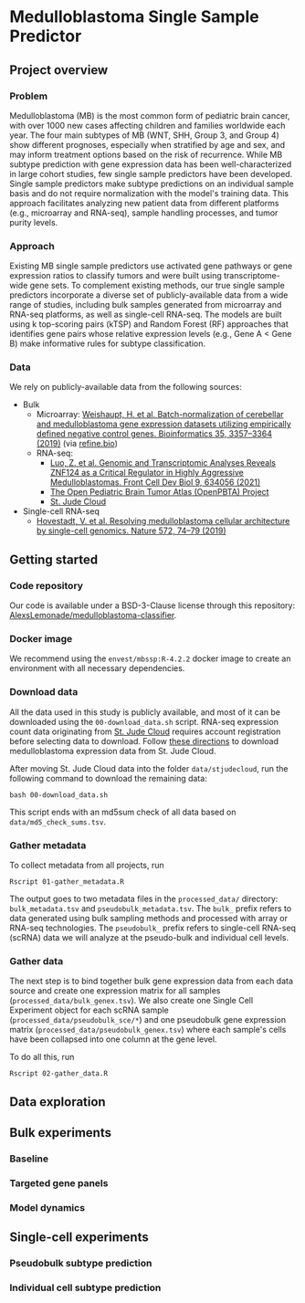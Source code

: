 # Medulloblastoma Single Sample Predictor

## Project overview

### Problem

Medulloblastoma (MB) is the most common form of pediatric brain cancer, with over 1000 new cases affecting children and families worldwide each year.
The four main subtypes of MB (WNT, SHH, Group 3, and Group 4) show different prognoses, especially when stratified by age and sex, and may inform treatment options based on the risk of recurrence.
While MB subtype prediction with gene expression data has been well-characterized in large cohort studies, few single sample predictors have been developed.
Single sample predictors make subtype predictions on an individual sample basis and do not require normalization with the model's training data.
This approach facilitates analyzing new patient data from different platforms (e.g., microarray and RNA-seq), sample handling processes, and tumor purity levels.

### Approach

Existing MB single sample predictors use activated gene pathways or gene expression ratios to classify tumors and were built using transcriptome-wide gene sets.
To complement existing methods, our true single sample predictors incorporate a diverse set of publicly-available data from a wide range of studies, including bulk samples generated from microarray and RNA-seq platforms, as well as single-cell RNA-seq.
The models are built using k top-scoring pairs (kTSP) and Random Forest (RF) approaches that identifies gene pairs whose relative expression levels (e.g., Gene A < Gene B) make informative rules for subtype classification.

### Data

We rely on publicly-available data from the following sources:

- Bulk
  - Microarray: [Weishaupt, H. et al. Batch-normalization of cerebellar and medulloblastoma gene expression datasets utilizing empirically defined negative control genes. Bioinformatics 35, 3357–3364 (2019)](https://academic.oup.com/bioinformatics/article/35/18/3357/5305636) (via [refine.bio](refine.bio))
  - RNA-seq:
    - [Luo, Z. et al. Genomic and Transcriptomic Analyses Reveals ZNF124 as a Critical Regulator in Highly Aggressive Medulloblastomas. Front Cell Dev Biol 9, 634056 (2021)](https://www.frontiersin.org/articles/10.3389/fcell.2021.634056/full)
    - [The Open Pediatric Brain Tumor Atlas (OpenPBTA) Project](https://github.com/AlexsLemonade/OpenPBTA-analysis)
    - [St. Jude Cloud](stjude.cloud)
- Single-cell RNA-seq
  - [Hovestadt, V. et al. Resolving medulloblastoma cellular architecture by single-cell genomics. Nature 572, 74–79 (2019)](https://www.nature.com/articles/s41586-019-1434-6)

## Getting started

### Code repository

Our code is available under a BSD-3-Clause license through this repository: [AlexsLemonade/medulloblastoma-classifier](https://github.com/AlexsLemonade/medulloblastoma-classifier).

### Docker image

We recommend using the `envest/mbssp:R-4.2.2` docker image to create an environment with all necessary dependencies.

### Download data

All the data used in this study is publicly available, and most of it can be downloaded using the `00-download_data.sh` script.
RNA-seq expression count data originating from [St. Jude Cloud](stjude.cloud) requires account registration before selecting data to download.
Follow [these directions](download_stjude_cloud_data.md) to download medulloblastoma expression data from St. Jude Cloud.

After moving St. Jude Cloud data into the folder `data/stjudecloud`, run the following command to download the remaining data:

`bash 00-download_data.sh`

This script ends with an md5sum check of all data based on `data/md5_check_sums.tsv`.

### Gather metadata

To collect metadata from all projects, run

`Rscript 01-gather_metadata.R`

The output goes to two metadata files in the `processed_data/` directory: `bulk_metadata.tsv` and `pseudobulk_metadata.tsv`.
The `bulk_` prefix refers to data generated using bulk sampling methods and processed with array or RNA-seq technologies.
The `pseudobulk_` prefix refers to single-cell RNA-seq (scRNA) data we will analyze at the pseudo-bulk and individual cell levels.

### Gather data

The next step is to bind together bulk gene expression data from each data source and create one expression matrix for all samples (`processed_data/bulk_genex.tsv`).
We also create one Single Cell Experiment object for each scRNA sample (`processed_data/pseudobulk_sce/*`) and one pseudobulk gene expression matrix (`processed_data/pseudobulk_genex.tsv`) where each sample's cells have been collapsed into one column at the gene level.

To do all this, run

`Rscript 02-gather_data.R`

## Data exploration

## Bulk experiments

### Baseline

### Targeted gene panels

### Model dynamics

## Single-cell experiments

### Pseudobulk subtype prediction

### Individual cell subtype prediction

